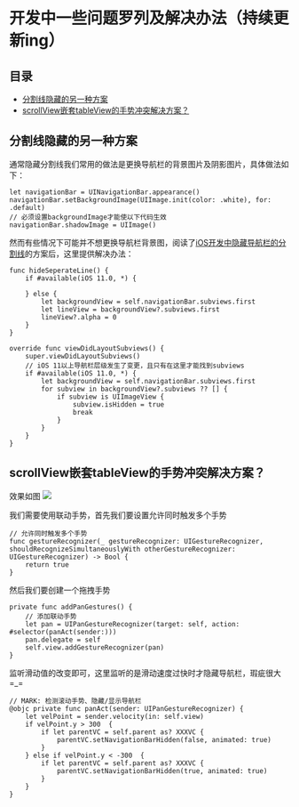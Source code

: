 # 开发中一些问题罗列及解决办法（持续更新ing）

## 目录
* [分割线隐藏的另一种方案](#分割线隐藏的另一种方案)
* [scrollView嵌套tableView的手势冲突解决方案？](#scrollview嵌套tableview的手势冲突解决方案？)

## 分割线隐藏的另一种方案
通常隐藏分割线我们常用的做法是更换导航栏的背景图片及阴影图片，具体做法如下：

```
let navigationBar = UINavigationBar.appearance()
navigationBar.setBackgroundImage(UIImage.init(color: .white), for: .default)
// 必须设置backgroundImage才能使以下代码生效
navigationBar.shadowImage = UIImage()
```

然而有些情况下可能并不想更换导航栏背景图，阅读了[iOS开发中隐藏导航栏的分割线](https://www.jianshu.com/p/23d9bde85f13)的方案后，这里提供解决办法：

```
func hideSeperateLine() {
	if #available(iOS 11.0, *) {
	
	} else {
	    let backgroundView = self.navigationBar.subviews.first
	    let lineView = backgroundView?.subviews.first
	    lineView?.alpha = 0
	}
}

override func viewDidLayoutSubviews() {
    super.viewDidLayoutSubviews()
    // iOS 11以上导航栏层级发生了变更，且只有在这里才能找到subviews
    if #available(iOS 11.0, *) {
        let backgroundView = self.navigationBar.subviews.first
        for subview in backgroundView?.subviews ?? [] {
            if subview is UIImageView {
                subview.isHidden = true
                break
            }
        }
    }
}
```

## scrollView嵌套tableView的手势冲突解决方案？
效果如图 ![](https://upload-images.jianshu.io/upload_images/1792044-ec83d82069011023.gif?imageMogr2/auto-orient/strip%7CimageView2/2/w/372)

我们需要使用联动手势，首先我们要设置允许同时触发多个手势

```
// 允许同时触发多个手势
func gestureRecognizer(_ gestureRecognizer: UIGestureRecognizer, shouldRecognizeSimultaneouslyWith otherGestureRecognizer: UIGestureRecognizer) -> Bool {
    return true
}
```

然后我们要创建一个拖拽手势

```
private func addPanGestures() {
    // 添加联动手势
    let pan = UIPanGestureRecognizer(target: self, action: #selector(panAct(sender:)))
    pan.delegate = self
    self.view.addGestureRecognizer(pan)
}
```

监听滑动值的改变即可，这里监听的是滑动速度过快时才隐藏导航栏，瑕疵很大=_=

```
// MARK: 检测滚动手势、隐藏/显示导航栏
@objc private func panAct(sender: UIPanGestureRecognizer) {
    let velPoint = sender.velocity(in: self.view)
    if velPoint.y > 300  {
        if let parentVC = self.parent as? XXXVC {
            parentVC.setNavigationBarHidden(false, animated: true)
        }
    } else if velPoint.y < -300  {
        if let parentVC = self.parent as? XXXVC {
            parentVC.setNavigationBarHidden(true, animated: true)
        }
    }
}
```